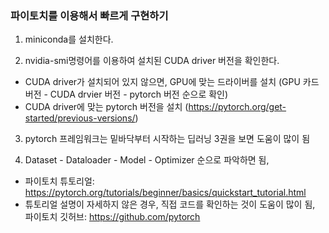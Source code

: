 ### 파이토치를 이용해서 빠르게 구현하기

1. miniconda를 설치한다.

2. nvidia-smi명령어를 이용하여 설치된 CUDA driver 버전을 확인한다.
 - CUDA driver가 설치되어 있지 않으면, GPU에 맞는 드라이버를 설치 (GPU 카드 버전 - CUDA drvier 버전 - pytorch 버전 순으로 확인)
 - CUDA driver에 맞는 pytorch 버전을 설치 (https://pytorch.org/get-started/previous-versions/)

3. pytorch 프레임워크는 밑바닥부터 시작하는 딥러닝 3권을 보면 도움이 많이 됨

4. Dataset - Dataloader - Model - Optimizer 순으로 파악하면 됨, 
 - 파이토치 튜토리얼: https://pytorch.org/tutorials/beginner/basics/quickstart_tutorial.html
 - 튜토리얼 설명이 자세하지 않은 경우, 직접 코드를 확인하는 것이 도움이 많이 됨, 파이토치 깃허브: https://github.com/pytorch
